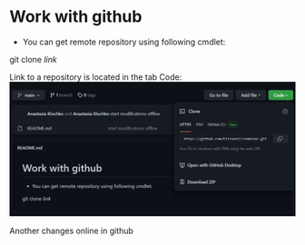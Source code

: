 # Work with github

* You can get remote repository using following cmdlet:

git clone *link* 

Link to a repository is located in the tab Code:
![linkrep](gitlink.JPG)

Another changes online in github
